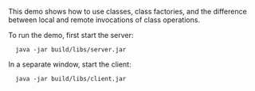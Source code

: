 This demo shows how to use classes, class factories, and the
difference between local and remote invocations of class operations.

To run the demo, first start the server:

      java -jar build/libs/server.jar

In a separate window, start the client:

      java -jar build/libs/client.jar
